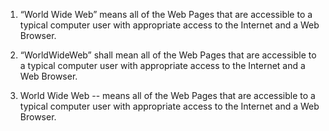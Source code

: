 1. “World Wide Web” means all of the Web Pages that are accessible to a typical computer user with appropriate access to the Internet and a Web Browser.

2. “WorldWideWeb” shall mean all of the Web Pages that are accessible to a typical computer user with appropriate access to the Internet and a Web Browser.

3. World Wide Web -- means all of the Web Pages that are accessible to a typical computer user with appropriate access to the Internet and a Web Browser.